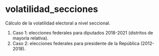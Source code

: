 # volatilidad_secciones
Cálculo de la volatilidad electoral a nivel seccional. 
1. Caso 1: elecciones federales para diputados 2018-2021 (distritos de mayoría relativa).
2. Caso 2: elecciones federales para presidente de la República (2012-2018). 
